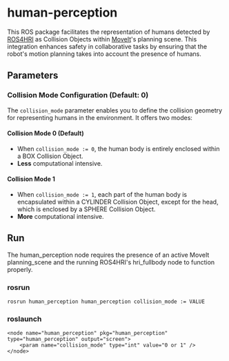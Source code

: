 # human-perception

This ROS package facilitates the representation of humans detected by [ROS4HRI](https://github.com/ros4hri/) as Collision Objects within [MoveIt](https://github.com/ros-planning/moveit)'s planning scene. This integration enhances safety in collaborative tasks by ensuring that the robot's motion planning takes into account the presence of humans.

## Parameters
### Collision Mode Configuration (Default: 0)

The `collision_mode` parameter enables you to define the collision geometry for representing humans in the environment. It offers two modes:

#### Collision Mode 0 (Default)
- When `collision_mode := 0`, the human body is entirely enclosed within a BOX Collision Object.
- **Less** computational intensive.

#### Collision Mode 1
- When `collision_mode := 1`, each part of the human body is encapsulated within a CYLINDER Collision Object, except for the head, which is enclosed by a SPHERE Collision Object.
- **More** computational intensive.

## Run

The human_perception node requires the presence of an active MoveIt planning_scene and the running ROS4HRI's hri_fullbody node to function properly.

### rosrun

`rosrun human_perception human_perception collision_mode := VALUE`

### roslaunch

```
<node name="human_perception" pkg="human_perception" type="human_perception" output="screen">
    <param name="collision_mode" type="int" value="0 or 1" />
</node>
```
